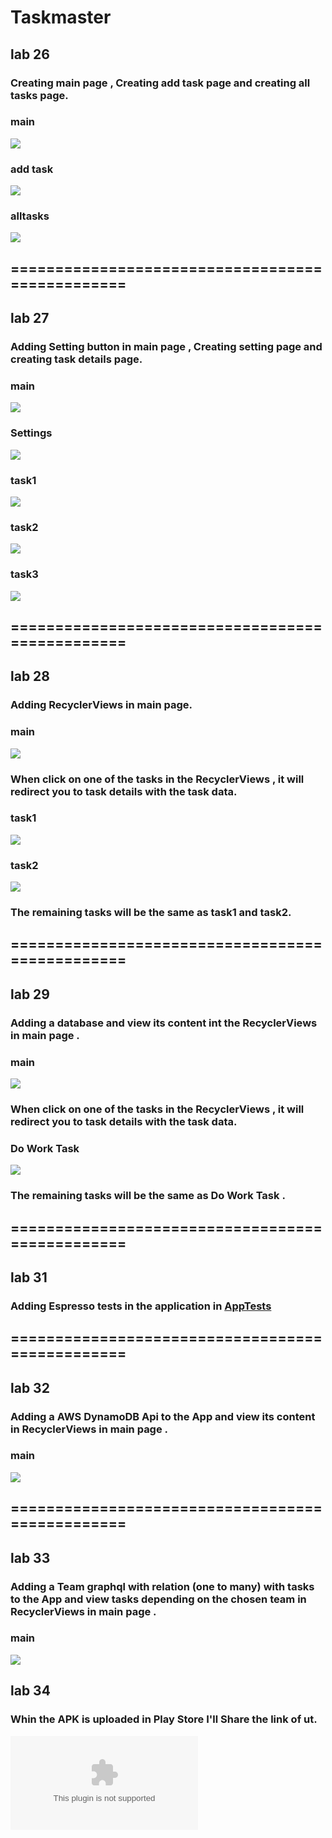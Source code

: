 # Taskmaster
## lab 26
### Creating main page , Creating add task page and creating all tasks page.
### main
![](Main.png)
### add task
![](add-task.png)
### alltasks
![](all-tasks.png)
## ================================================

## lab 27 
### Adding Setting button in main page , Creating setting page and creating task details page.
### main 
![](lab-27-main.png)
### Settings
![](lab-27-settings.png)
### task1
![](lab-27-task1.png)
### task2
![](lab-27-task2.png)
### task3
![](lab-27-task3.png)
## ================================================

## lab 28 
### Adding RecyclerViews in main page.
### main 
![](lab-28-main.png)

### When click on one of the tasks in the RecyclerViews , it will redirect you to task details with the task data.
### task1
![](lab-28-task1.png)
### task2
![](lab-28-task2.png)
### The remaining tasks will be the same as task1 and task2. 
## ================================================

## lab 29 
### Adding a database and view its content int the RecyclerViews in main page .
### main 
![](lab-29-main.png)

### When click on one of the tasks in the RecyclerViews , it will redirect you to task details with the task data.
### Do Work Task
![](lab-29-doWorkTask.png)

### The remaining tasks will be the same as Do Work Task . 
## ================================================


## lab 31
### Adding Espresso tests in the application in [AppTests](app/src/androidTest/java/com/example/taskmaster/HomePageTests.java) 
## ================================================

## lab 32
### Adding a AWS DynamoDB Api to the App and view its content in RecyclerViews in main page .
### main
![](lab-32-main.png)
## ================================================

## lab 33
### Adding a Team graphql with relation (one to many) with tasks to the App and view tasks depending on the chosen team in RecyclerViews in main page .
### main
![](lab-33-main.png)
## lab 34
### Whin the APK is uploaded in Play Store I'll Share the link of ut.
![](app-debug.apk)
 